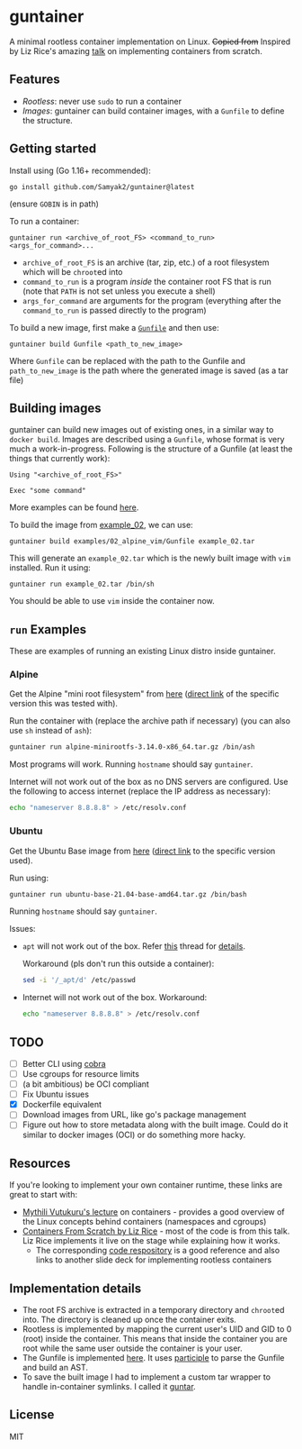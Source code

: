 # guntainer

A minimal rootless container implementation on Linux. ~~Copied from~~ Inspired by Liz Rice's amazing [talk](https://youtu.be/8fi7uSYlOdc) on implementing containers from scratch.

## Features

 - *Rootless*: never use `sudo` to run a container
 - *Images*: guntainer can build container images, with a `Gunfile` to define the structure.

## Getting started

Install using (Go 1.16+ recommended):
```
go install github.com/Samyak2/guntainer@latest
```
(ensure `GOBIN` is in path)

To run a container:
```
guntainer run <archive_of_root_FS> <command_to_run> <args_for_command>...
```

 - `archive_of_root_FS` is an archive (tar, zip, etc.) of a root filesystem which will be `chroot`ed into
 - `command_to_run` is a program *inside* the container root FS that is run (note that `PATH` is not set unless you execute a shell)
 - `args_for_command` are arguments for the program (everything after the `command_to_run` is passed directly to the program)


To build a new image, first make a [`Gunfile`](#building-images) and then use:
```
guntainer build Gunfile <path_to_new_image>
```

Where `Gunfile` can be replaced with the path to the Gunfile and `path_to_new_image` is the path where the generated image is saved (as a tar file)

## Building images

guntainer can build new images out of existing ones, in a similar way to `docker build`. Images are described using a `Gunfile`, whose format is very much a work-in-progress. Following is the structure of a Gunfile (at least the things that currently work):
```Gunfile
Using "<archive_of_root_FS>"

Exec "some command"
```

More examples can be found [here](./examples/).

To build the image from [example_02](./examples/02_alpine_vim/), we can use:
```
guntainer build examples/02_alpine_vim/Gunfile example_02.tar
```

This will generate an `example_02.tar` which is the newly built image with `vim` installed. Run it using:
```
guntainer run example_02.tar /bin/sh
```

You should be able to use `vim` inside the container now.

## `run` Examples

These are examples of running an existing Linux distro inside guntainer.

### Alpine

Get the Alpine "mini root filesystem" from [here](https://alpinelinux.org/downloads/) ([direct link](https://dl-cdn.alpinelinux.org/alpine/v3.14/releases/x86_64/alpine-minirootfs-3.14.0-x86_64.tar.gz) of the specific version this was tested with).

Run the container with (replace the archive path if necessary) (you can also use `sh` instead of `ash`):

```sh
guntainer run alpine-minirootfs-3.14.0-x86_64.tar.gz /bin/ash
```

Most programs will work. Running `hostname` should say `guntainer`.

Internet will not work out of the box as no DNS servers are configured. Use the following to access internet (replace the IP address as necessary):
```sh
echo "nameserver 8.8.8.8" > /etc/resolv.conf
```

### Ubuntu

Get the Ubuntu Base image from [here](http://cdimage.ubuntu.com/ubuntu-base/releases/) ([direct link](http://cdimage.ubuntu.com/ubuntu-base/releases/21.04/release/ubuntu-base-21.04-base-amd64.tar.gz) to the specific version used).

Run using:
```sh
guntainer run ubuntu-base-21.04-base-amd64.tar.gz /bin/bash
```

Running `hostname` should say `guntainer`.

Issues:
 - `apt` will not work out of the box. Refer [this](https://github.com/opencontainers/runc/issues/2517#issuecomment-657139999) thread for [details](https://github.com/opencontainers/runc/issues/2517#issuecomment-764163674).

    Workaround (pls don't run this outside a container):
    ```sh
    sed -i '/_apt/d' /etc/passwd
    ```
 - Internet will not work out of the box. Workaround:
    ```sh
    echo "nameserver 8.8.8.8" > /etc/resolv.conf
    ```

## TODO

 - [ ] Better CLI using [cobra](https://github.com/spf13/cobra)
 - [ ] Use cgroups for resource limits
 - [ ] (a bit ambitious) be OCI compliant
 - [ ] Fix Ubuntu issues
 - [x] Dockerfile equivalent
 - [ ] Download images from URL, like go's package management
 - [ ] Figure out how to store metadata along with the built image. Could do it similar to docker images (OCI) or do something more hacky.

## Resources

If you're looking to implement your own container runtime, these links are great to start with:
 - [Mythili Vutukuru's lecture](https://youtu.be/4BG-hE72r_I) on containers - provides a good overview of the Linux concepts behind containers (namespaces and cgroups)
 - [Containers From Scratch by Liz Rice](https://youtu.be/8fi7uSYlOdc) - most of the code is from this talk. Liz Rice implements it live on the stage while explaining how it works.
    - The corresponding [code respository](https://github.com/lizrice/containers-from-scratch) is a good reference and also links to another slide deck for implementing rootless containers

## Implementation details

 - The root FS archive is extracted in a temporary directory and `chroot`ed into. The directory is cleaned up once the container exits.
 - Rootless is implemented by mapping the current user's UID and GID to 0 (root) inside the container. This means that inside the container you are root while the same user outside the container is your user.
 - The Gunfile is implemented [here](./gunfile/). It uses [participle](https://github.com/alecthomas/participle) to parse the Gunfile and build an AST.
 - To save the built image I had to implement a custom tar wrapper to handle in-container symlinks. I called it [guntar](./guntar/).

## License

MIT
